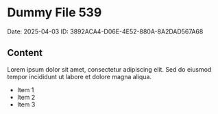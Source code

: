 # Dummy File 539

Date: 2025-04-03
ID: 3892ACA4-D06E-4E52-880A-8A2DAD567A68

## Content

Lorem ipsum dolor sit amet, consectetur adipiscing elit.
Sed do eiusmod tempor incididunt ut labore et dolore magna aliqua.

* Item 1
* Item 2
* Item 3
